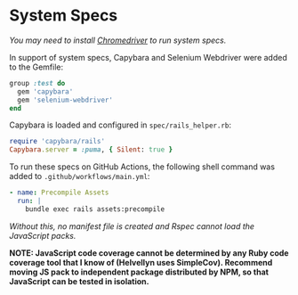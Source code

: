 # System Specs

*You may need to install [Chromedriver](https://chromedriver.chromium.org/) to run system specs.*

In support of system specs, Capybara and Selenium Webdriver were added to the Gemfile:

```ruby
group :test do
  gem 'capybara'
  gem 'selenium-webdriver'
end
```

Capybara is loaded and configured in `spec/rails_helper.rb`:

```ruby
require 'capybara/rails'
Capybara.server = :puma, { Silent: true }
```

To run these specs on GitHub Actions, the following shell command was added to `.github/workflows/main.yml`:

```yml
- name: Precompile Assets
  run: |
    bundle exec rails assets:precompile
```

*Without this, no manifest file is created and Rspec cannot load the JavaScript packs.*

**NOTE: JavaScript code coverage cannot be determined by any Ruby code coverage tool that I know of (Helvellyn uses SimpleCov). Recommend moving JS pack to independent package distributed by NPM, so that JavaScript can be tested in isolation.**
